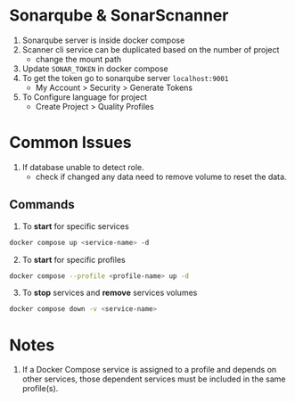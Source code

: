 # Sonarqube & SonarScnanner

1. Sonarqube server is inside docker compose
2. Scanner cli service can be duplicated based on the number of project 
    - change the mount path
3. Update `SONAR_TOKEN` in docker compose
4. To get the token go to sonarqube server `localhost:9001` 
    - My Account > Security > Generate Tokens 
5. To Configure language for project
    - Create Project > Quality Profiles


# Common Issues
1. If database unable to detect role.
    - check if changed any data need to remove volume to reset the data.


<!-- # Others

- [Commands](./docs/commands.md) -->

## Commands
1. To <b>start</b>  for specific services
```bash
docker compose up <service-name> -d
```

2. To <b>start</b> for specific profiles
```bash
docker compose --profile <profile-name> up -d
```

3. To <b>stop</b> services and <b>remove</b> services volumes
```bash
docker compose down -v <service-name>
```

# Notes

1. If a Docker Compose service is assigned to a profile and depends on other services, those dependent services must be included in the same profile(s).